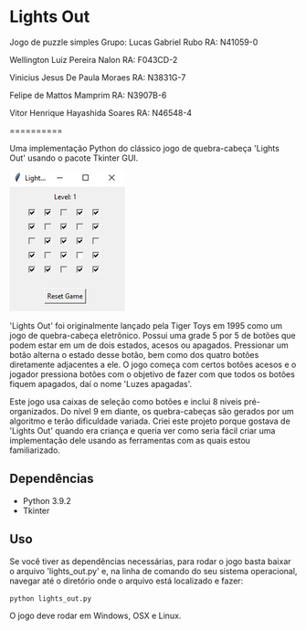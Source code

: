 # Lights Out
Jogo de puzzle simples
Grupo:
Lucas Gabriel Rubo 		RA: N41059-0

Wellington Luiz Pereira Nalon 	RA: F043CD-2

Vinicius Jesus De Paula Moraes 	RA: N3831G-7

Felipe de Mattos Mamprim 	RA: N3907B-6

Vitor Henrique Hayashida Soares RA: N46548-4

==========

Uma implementação Python do clássico jogo de quebra-cabeça 'Lights Out' usando o pacote Tkinter GUI.

![Lights Out Screenshot](https://raw.githubusercontent.com/lucasrubo/lightsout/main/imagem.jpeg)

'Lights Out' foi originalmente lançado pela Tiger Toys em 1995 como um jogo de quebra-cabeça eletrônico. Possui uma grade 5 por 5 de botões que podem estar em um de dois estados, acesos ou apagados. Pressionar um botão alterna o estado desse botão, bem como dos quatro botões diretamente adjacentes a ele. O jogo começa com certos botões acesos e o jogador pressiona botões com o objetivo de fazer com que todos os botões fiquem apagados, daí o nome 'Luzes apagadas'.

Este jogo usa caixas de seleção como botões e inclui 8 níveis pré-organizados. Do nível 9 em diante, os quebra-cabeças são gerados por um algoritmo e terão dificuldade variada. Criei este projeto porque gostava de 'Lights Out' quando era criança e queria ver como seria fácil criar uma implementação dele usando as ferramentas com as quais estou familiarizado.

Dependências
------------

* Python 3.9.2
* Tkinter

Uso
-----

Se você tiver as dependências necessárias, para rodar o jogo basta baixar o arquivo 'lights_out.py' e, na linha de comando do seu sistema operacional, navegar até o diretório onde o arquivo está localizado e fazer:

	python lights_out.py

O jogo deve rodar em Windows, OSX e Linux.

